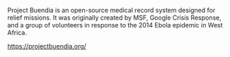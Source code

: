 Project Buendia is an open-source medical record system designed for relief missions. 
It was originally created by MSF, Google Crisis Response, and a group of volunteers in response to the 2014 Ebola epidemic in West Africa.

https://projectbuendia.org/

